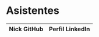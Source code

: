 # Asistentes

| Nick GitHub     | Perfil LinkedIn                                                        |
|-----------------|------------------------------------------------------------------------|
